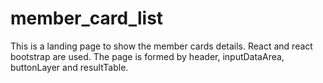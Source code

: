# member_card_list
This is a landing page to show the member cards details. 
React and react bootstrap are used.
The page is formed by header, inputDataArea, buttonLayer and resultTable. 



